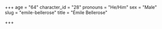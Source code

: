 +++
age = "64"
character_id = "28"
pronouns = "He/Him"
sex = "Male"
slug = "emile-bellerose"
title = "Émile Bellerose"

+++


